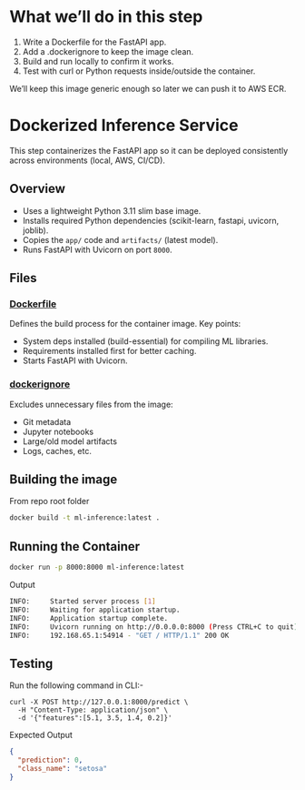 # What we’ll do in this step
1. Write a Dockerfile for the FastAPI app.
2. Add a .dockerignore to keep the image clean.
3. Build and run locally to confirm it works.
4. Test with curl or Python requests inside/outside the container.

We’ll keep this image generic enough so later we can push it to AWS ECR.

# Dockerized Inference Service

This step containerizes the FastAPI app so it can be deployed consistently across environments (local, AWS, CI/CD).

## Overview
- Uses a lightweight Python 3.11 slim base image.
- Installs required Python dependencies (scikit-learn, fastapi, uvicorn, joblib).
- Copies the `app/` code and `artifacts/` (latest model).
- Runs FastAPI with Uvicorn on port `8000`.

## Files
### [Dockerfile](../Dockerfile)
Defines the build process for the container image.
Key points:
- System deps installed (build-essential) for compiling ML libraries.
- Requirements installed first for better caching.
- Starts FastAPI with Uvicorn.
### [dockerignore](../.dockerignore)
Excludes unnecessary files from the image:
- Git metadata
- Jupyter notebooks
- Large/old model artifacts
- Logs, caches, etc.

## Building the image
From repo root folder
```bash
docker build -t ml-inference:latest .
```

## Running the Container
```bash
docker run -p 8000:8000 ml-inference:latest 
```
Output
```bash
INFO:     Started server process [1]
INFO:     Waiting for application startup.
INFO:     Application startup complete.
INFO:     Uvicorn running on http://0.0.0.0:8000 (Press CTRL+C to quit)
INFO:     192.168.65.1:54914 - "GET / HTTP/1.1" 200 OK
```

## Testing
Run the following command in CLI:-
```curl
curl -X POST http://127.0.0.1:8000/predict \
  -H "Content-Type: application/json" \
  -d '{"features":[5.1, 3.5, 1.4, 0.2]}'
```

Expected Output
```json
{
  "prediction": 0,
  "class_name": "setosa"
}
```